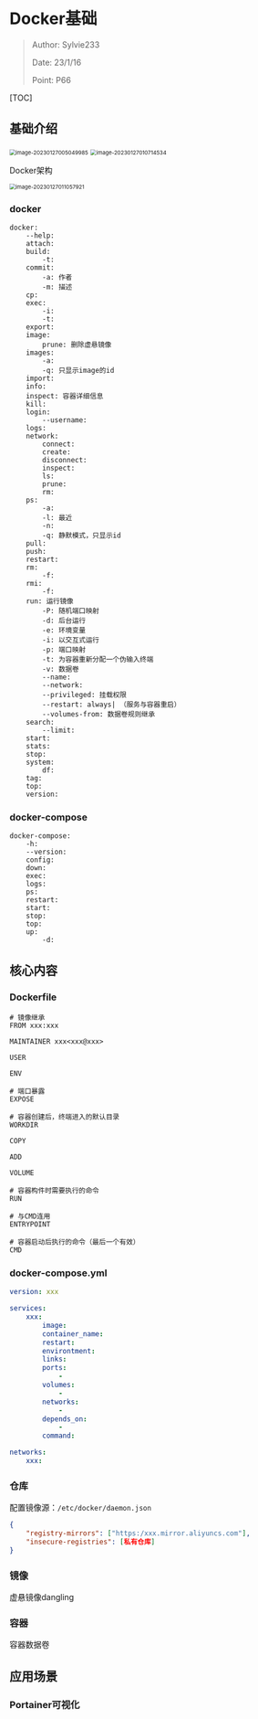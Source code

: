 # Docker基础

> Author: Sylvie233
>
> Date: 23/1/16
>
> Point: P66

[TOC]

## 基础介绍

<img src="Docker基础.assets/image-20230127005049985.png" alt="image-20230127005049985" style="zoom:67%;" />



<img src="Docker基础.assets/image-20230127010714534.png" alt="image-20230127010714534" style="zoom:67%;" />



Docker架构

<img src="Docker基础.assets/image-20230127011057921.png" alt="image-20230127011057921" style="zoom:67%;" />







### docker

```
docker:
	--help:
	attach:
	build:
		-t:
	commit:
		-a: 作者
		-m: 描述
	cp: 
	exec:
		-i:
		-t:
	export:
	image:
		prune: 删除虚悬镜像
	images:
		-a:
		-q: 只显示image的id
	import:
	info:
	inspect: 容器详细信息
	kill:
	login:
		--username:
	logs:
	network:
        connect:
        create:
        disconnect:
        inspect:
		ls:
		prune:
		rm:
	ps:
		-a:
		-l: 最近
		-n: 
		-q: 静默模式，只显示id
	pull:
	push:
	restart:
	rm:
		-f:
	rmi:
		-f:
	run: 运行镜像
		-P: 随机端口映射
		-d: 后台运行
		-e: 环境变量
		-i: 以交互式运行
		-p: 端口映射
		-t: 为容器重新分配一个伪输入终端
		-v: 数据卷
		--name:
		--network:
		--privileged: 挂载权限
		--restart: always| （服务与容器重启）
		--volumes-from: 数据卷规则继承
	search:
		--limit:
	start:
	stats:
	stop:
	system:
		df:
	tag:
	top:
	version:
```



### docker-compose

```
docker-compose:
	-h:
	--version:
	config:
	down:
	exec:
	logs:
	ps:
	restart:
	start:
	stop:
	top:
	up:
		-d:
```









## 核心内容

### Dockerfile

```
# 镜像继承
FROM xxx:xxx

MAINTAINER xxx<xxx@xxx>

USER

ENV

# 端口暴露
EXPOSE

# 容器创建后，终端进入的默认目录
WORKDIR

COPY

ADD

VOLUME

# 容器构件时需要执行的命令
RUN

# 与CMD连用
ENTRYPOINT

# 容器启动后执行的命令（最后一个有效）
CMD
```









### docker-compose.yml

```yaml
version: xxx

services:
	xxx:
		image:
		container_name:
		restart:
		environtment:
		links:
		ports:
			-
		volumes:
			-
		networks:
			-
		depends_on:
			-
		command:

networks:
	xxx:
```







### 仓库

配置镜像源：`/etc/docker/daemon.json`

```json
{
    "registry-mirrors": ["https:/xxx.mirror.aliyuncs.com"],
    "insecure-registries": [私有仓库]
}
```







### 镜像

虚悬镜像dangling





### 容器

容器数据卷



































## 应用场景

### Portainer可视化



















